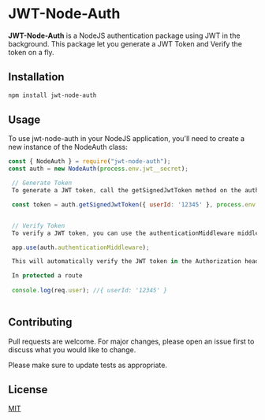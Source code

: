 # JWT-Node-Auth

**JWT-Node-Auth** is a NodeJS authentication package using JWT in the background. This package let you generate a JWT Token and Verify the token on a fly.

## Installation

```bash
npm install jwt-node-auth
```

## Usage

To use jwt-node-auth in your NodeJS application, you'll need to create a new instance of the NodeAuth class:

```js
const { NodeAuth } = require("jwt-node-auth");
const auth = new NodeAuth(process.env.jwt__secret);

 // Generate Token 
 To generate a JWT token, call the getSignedJwtToken method on the auth object:

 const token = auth.getSignedJwtToken({ userId: '12345' }, process.env.jwt_expiry);


 // Verify Token 
 To verify a JWT token, you can use the authenticationMiddleware middleware provided by the package. To use this middleware, first add the following line to your code:

 app.use(auth.authenticationMiddleware);

 This will automatically verify the JWT token in the Authorization header of incoming requests. If the token is valid, the middleware will set the req.user property to the decoded token payload.

 In protected a route
 
 console.log(req.user); //{ userId: '12345' }
 
``` 

 ## Contributing 

 Pull requests are welcome. For major changes, please open an issue first to discuss what you would like to change.  

 Please make sure to update tests as appropriate.  

 ## License  

 [MIT](https://choosealicense.com/licenses/mit/)
